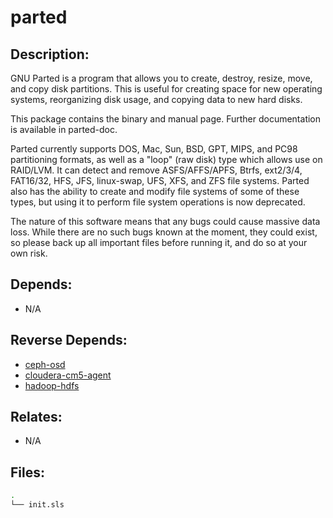 # parted

## Description:

GNU Parted is a program that allows you to create, destroy, resize, move, and copy disk partitions. This is useful for creating space for new operating systems, reorganizing disk usage, and copying data to new hard disks.

This package contains the binary and manual page. Further documentation is available in parted-doc.

Parted currently supports DOS, Mac, Sun, BSD, GPT, MIPS, and PC98 partitioning formats, as well as a "loop" (raw disk) type which allows use on RAID/LVM. It can detect and remove ASFS/AFFS/APFS, Btrfs, ext2/3/4, FAT16/32, HFS, JFS, linux-swap, UFS, XFS, and ZFS file systems. Parted also has the ability to create and modify file systems of some of these types, but using it to perform file system operations is now deprecated.

The nature of this software means that any bugs could cause massive data loss. While there are no such bugs known at the moment, they could exist, so please back up all important files before running it, and do so at your own risk.

## Depends:

  -  N/A

## Reverse Depends:

  -  [ceph-osd](/salt/ceph-osd)
  -  [cloudera-cm5-agent](/salt/cloudera-cm5-agent)
  -  [hadoop-hdfs](/salt/hadoop-hdfs)

## Relates:

  -  N/A

## Files:

```bash
.
└── init.sls
```
